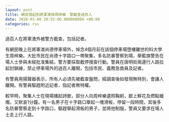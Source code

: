 ```yaml
---
layout: post
title: 網民發起到將軍澳悼周梓樂　警截查過百人
date: 2020-03-08 20:55:06.000000000 +08:00
categories: rss
---
```


過百人在將軍澳外被警方截查，包括記者。

有網民晚上在將軍澳尚德停車場外，悼念4個月前在該個停車場墮樓離世的科大學生周梓樂。大批市民在尚德十字路口一帶聚集，多名防暴警察到場，舉藍旗警告在場人士參與未經批准集結，警方要採取截停搜查行動。警員在唐明街兩邊行人路拉起封鎖線，禁止停車場外的過百人離開，包括市民、義務急救員及記者。

有警員用揚聲器表示，所有人必須先被截查盤問，經調查後如發現無特別，會讓人離開。有警員驅趕附近記者，指記者無特權。

較早時，聚集人士在現場播起詩歌，部分人向周梓樂遺照鞠躬，獻上鮮花及燃點蠟燭，又默哀1分鐘。有一名男子在十字路口舉起一塊滑板，停留一段時間，其後多名防暴警察走到十字路口，驅趕舉起滑板的男子，並將他制服，警員又要求在場人士走上行人路。
